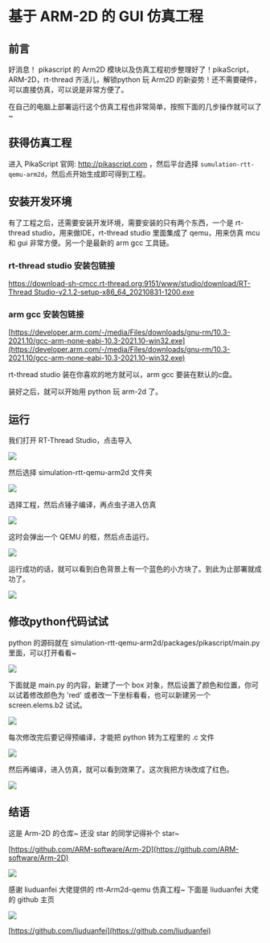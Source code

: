 # 基于 ARM-2D 的 GUI 仿真工程

## 前言


好消息！ pikascript 的 Arm2D 模块以及仿真工程初步整理好了！pikaScript，ARM-2D，rt-thread 齐活儿，解锁python 玩 Arm2D 的新姿势！还不需要硬件，可以直接仿真，可以说是非常方便了。


在自己的电脑上部署运行这个仿真工程也非常简单，按照下面的几步操作就可以了~
## 获得仿真工程

进入 PikaScript 官网: http://pikascript.com ，然后平台选择 `sumulation-rtt-qemu-arm2d`，然后点开始生成即可得到工程。

## 安装开发环境


有了工程之后，还需要安装开发环境，需要安装的只有两个东西，一个是 rt-thread studio，用来做IDE，rt-thread studio 里面集成了 qemu，用来仿真 mcu 和 gui 非常方便。另一个是最新的 arm gcc 工具链。


### rt-thread studio 安装包链接


[https://download-sh-cmcc.rt-thread.org:9151/www/studio/download/RT-Thread Studio-v2.1.2-setup-x86_64_20210831-1200.exe](https://download-sh-cmcc.rt-thread.org:9151/www/studio/download/RT-Thread%20Studio-v2.1.2-setup-x86_64_20210831-1200.exe)


### arm gcc 安装包链接


[https://developer.arm.com/-/media/Files/downloads/gnu-rm/10.3-2021.10/gcc-arm-none-eabi-10.3-2021.10-win32.exe](https://developer.arm.com/-/media/Files/downloads/gnu-rm/10.3-2021.10/gcc-arm-none-eabi-10.3-2021.10-win32.exe)


rt-thread studio 装在你喜欢的地方就可以，arm gcc 要装在默认的c盘。


装好之后，就可以开始用 python 玩 arm-2d 了。


## 运行


我们打开 RT-Thread Studio，点击导入


![](assets/139679061-2e3b2ea0-8e9a-44c9-9a0f-6f40d82a0208.png)


然后选择 simulation-rtt-qemu-arm2d 文件夹


![](assets/139679380-3a45f426-e575-4142-b5f1-76439c7efc38.png)


选择工程，然后点锤子编译，再点虫子进入仿真


![](assets/139679532-e19ed911-c7f4-4840-a5e3-f5b66905a62f.png)


这时会弹出一个 QEMU 的框，然后点击运行。


![](assets/139679756-cb099fc9-c3e9-4b76-9037-38392350530b.png)


运行成功的话，就可以看到白色背景上有一个蓝色的小方块了。到此为止部署就成功了。


![](assets/139679797-3ce8f253-beb9-480f-90ee-1844500a77ab.png)


## 修改python代码试试


python 的源码就在 simulation-rtt-qemu-arm2d/packages/pikascript/main.py 里面，可以打开看看~


![](assets/139679915-45d1362e-7066-4829-ae83-b4bbc5d0aaa0.png)


下面就是 main.py 的内容，新建了一个 box 对象，然后设置了颜色和位置，你可以试着修改颜色为 'red' 或者改一下坐标看看，也可以新建另一个 screen.elems.b2 试试。


![](assets/139680125-11ff47b3-e75e-47f4-8dd7-5b310c5be16c.png)


每次修改完后要记得预编译，才能把 python 转为工程里的 .c 文件


![](assets/139680376-b9681759-971a-43f7-9282-ee0e35a367a5.png)


然后再编译，进入仿真，就可以看到效果了。这次我把方块改成了红色。


![](assets/139680521-20f83ee3-2163-4649-ad23-ae73b77f482e.png)


## 结语


这是 Arm-2D 的仓库~ 还没 star 的同学记得补个 star~

[https://github.com/ARM-software/Arm-2D](https://github.com/ARM-software/Arm-2D)


![](assets/139681272-73a1a8c2-2889-4dab-bd05-7174cb14334c.png)


感谢 liuduanfei 大佬提供的 rtt-Arm2d-qemu 仿真工程~ 下面是 liuduanfei 大佬的 github 主页


![](assets/139681543-99a64e9b-eb10-4c8e-bbe3-e8170c85385a.png)


[https://github.com/liuduanfei](https://github.com/liuduanfei)
